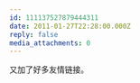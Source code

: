 ```yaml
---
id: 111137527879444311
date: 2011-01-27T22:28:00.000Z
reply: false
media_attachments: 0
---
```


又加了好多友情链接。 ​​​​

